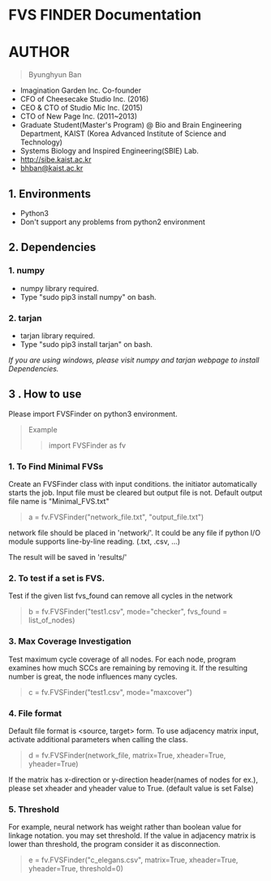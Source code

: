 FVS FINDER Documentation
========================

# AUTHOR
>Byunghyun Ban
* Imagination Garden Inc. Co-founder
* CFO of Cheesecake Studio Inc. (2016)
* CEO & CTO of Studio Mic Inc. (2015)
* CTO of New Page Inc. (2011~2013)
* Graduate Student(Master's Program) @ Bio and Brain Engineering Department, KAIST (Korea Advanced Institute of Science and Technology)
* Systems Biology and Inspired Engineering(SBIE) Lab.
* http://sibe.kaist.ac.kr
* bhban@kaist.ac.kr

## 1. Environments
* Python3
* Don't support any problems from python2 environment

## 2. Dependencies
### 1. numpy
* numpy library required.
* Type "sudo pip3 install numpy" on bash.

### 2. tarjan
* tarjan library required.
* Type "sudo pip3 install tarjan" on bash.

*If you are using windows, please visit numpy and tarjan webpage to install Dependencies.*

## 3 . How to use
Please import FVSFinder on python3 environment.
> Example
>>  import FVSFinder as fv

### 1. To Find Minimal FVSs
Create an FVSFinder class with input conditions. the initiator automatically starts the job.
Input file must be cleared but output file is not. Default output file name is "Minimal_FVS.txt"
>  a = fv.FVSFinder("network_file.txt", "output_file.txt")

network file should be placed in 'network/'. It could be any file if python I/O module supports line-by-line reading. (.txt, .csv, ...)

The result will be saved in 'results/'

### 2. To test if a set is FVS.
Test if the given list fvs_found can remove all cycles in the network

> b = fv.FVSFinder("test1.csv", mode="checker", fvs_found = list_of_nodes)

### 3. Max Coverage Investigation
Test maximum cycle coverage of all nodes. For each node, program examines how much SCCs are remaining by removing it. If the resulting number is great, the node influences many cycles.

> c = fv.FVSFinder("test1.csv", mode="maxcover")

### 4. File format
Default file format is <source, target> form. To use adjacency matrix input, activate additional parameters when calling the class.

> d = fv.FVSFinder(network_file, matrix=True, xheader=True, yheader=True)

If the matrix has x-direction or y-direction header(names of nodes for ex.), please set xheader and yheader value to True. (default value is set False)

### 5. Threshold
For example, neural network has weight rather than boolean value for linkage notation. you may set threshold. If the value in adjacency matrix is lower than threshold, the program consider it as disconnection.

> e = fv.FVSFinder("c_elegans.csv", matrix=True, xheader=True, yheader=True, threshold=0)
